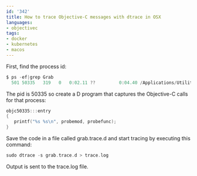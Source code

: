 ```yaml
---
id: '342'
title: How to trace Objective-C messages with dtrace in OSX
languages:
- objectivec
tags:
- docker
- kubernetes
- macos
---
```

First, find the process id:


```objectivec
$ ps -ef|grep Grab
  501 50335   319   0   0:02.11 ??         0:04.40 /Applications/Utilities/Grab.app/Contents/MacOS/Grab -psn_0_7309048
```
    

The pid is 50335 so create a D program that captures the Objective-C calls for that process:


```objectivec
objc50335:::entry
{
   printf("%s %s\n", probemod, probefunc);
}
```
    

Save the code in a file called grab.trace.d and start tracing by executing this command:


```objectivec
sudo dtrace -s grab.trace.d > trace.log
```
    

Output is sent to the trace.log file.

